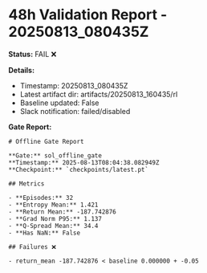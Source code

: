# 48h Validation Report - 20250813_080435Z

**Status:** FAIL ❌

**Details:**
- Timestamp: 20250813_080435Z
- Latest artifact dir: artifacts/20250813_160435/rl
- Baseline updated: False
- Slack notification: failed/disabled

**Gate Report:**
```
# Offline Gate Report

**Gate:** sol_offline_gate
**Timestamp:** 2025-08-13T08:04:38.082949Z
**Checkpoint:** `checkpoints/latest.pt`

## Metrics

- **Episodes:** 32
- **Entropy Mean:** 1.421
- **Return Mean:** -187.742876
- **Grad Norm P95:** 1.137
- **Q-Spread Mean:** 34.4
- **Has NaN:** False

## Failures ❌

- return_mean -187.742876 < baseline 0.000000 + -0.05


```
